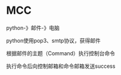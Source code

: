 # MCC
python-》邮件-》电脑  

python使用pop3、smtp协议，获得邮件  

根据邮件的主题（Command）执行控制台命令  

执行命令后向控制邮箱和命令邮箱发送success
